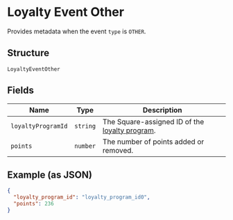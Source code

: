 
# Loyalty Event Other

Provides metadata when the event `type` is `OTHER`.

## Structure

`LoyaltyEventOther`

## Fields

| Name | Type | Description |
|  --- | --- | --- |
| `loyaltyProgramId` | `string` | The Square-assigned ID of the [loyalty program](#type-LoyaltyProgram). |
| `points` | `number` | The number of points added or removed. |

## Example (as JSON)

```json
{
  "loyalty_program_id": "loyalty_program_id0",
  "points": 236
}
```

